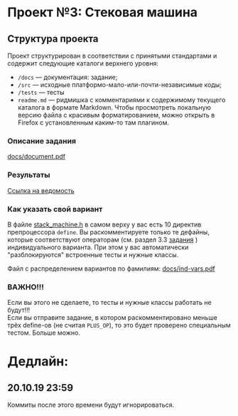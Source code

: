 ﻿Проект №3: Стековая машина
==========================

## Структура проекта

Проект структурирован в соответствии с принятыми стандартами и содержит следующие каталоги верхнего уровня:

* `/docs` — документация: задание;
* `/src` — исходные платформо-мало-или-почти-независимые коды;
* `/tests` — тесты
* `readme.md` — ридмишка с комментариями к содержимому текущего каталога в формате Markdown. Чтобы просмотреть локальную версию файла с красивым форматированием, можно открыть в Firefox с установленным каким-то там плагином.


### Описание задания
[docs/document.pdf](docs/document.pdf)

### Результаты

[Ссылка на ведомость](https://eduhseru-my.sharepoint.com/:x:/g/personal/arodriges_edu_hse_ru/EYTan9DfmEpFpzLy3dGhd38BE8GgFjSTKyLPOoqHQhPcDQ?e=vtIqrs)

### Как указать свой вариант
В файле [stack_machine.h](src/stack_machine.h) в самом верху у вас есть 10 директив препроцессора `define`. 
Вы раскомментируете только те дефайны, которые соответствуют операторам (см. раздел 3.3 [задания](docs/document.pdf) ) индивидуального варианта. 
При этом у вас автоматически "разблокируются" встроенные тесты и нужные классы.

Файл с распределением вариантов по фамилиям: [docs/ind-vars.pdf](docs/ind-vars.pdf)
### ВАЖНО!!!
Если вы этого не сделаете, то тесты и нужные классы работать не будут!!!  
Если вы отправите задание, в котором раскомментировано меньше трёх define-ов 
(не считая `PLUS_OP`), то это будет проверено специальным тестом. Больше можно.

# Дедлайн:
## 20.10.19 23:59
Коммиты после этого времени будут игнорироваться.

[comment]: <> (было так: [lp_doxydoc]: docs/doxydoc/readme.md, но путь надо давать относительно каталога с Doxyfile!)
[lp_doxydoc]: readme.md
